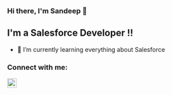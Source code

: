 ### Hi there, I'm Sandeep 👋

## I'm a Salesforce Developer !!

- 🌱 I’m currently learning everything  about Salesforce

### Connect with me:

[<img align="left" alt="codeSTACKr | LinkedIn" width="22px" src="https://cdn.jsdelivr.net/npm/simple-icons@v3/icons/linkedin.svg" />][linkedin]

[linkedin]: https://linkedin.com/in/sandeep-vishwakarma☁️-30a871134
<br />

